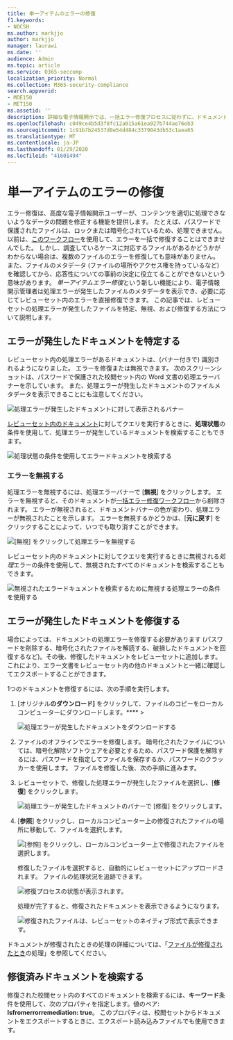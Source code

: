 ```yaml
---
title: 単一アイテムのエラーの修復
f1.keywords:
- NOCSH
ms.author: markjjo
author: markjjo
manager: laurawi
ms.date: ''
audience: Admin
ms.topic: article
ms.service: O365-seccomp
localization_priority: Normal
ms.collection: M365-security-compliance
search.appverid:
- MOE150
- MET150
ms.assetid: ''
description: 詳細な電子情報開示では、一括エラー修復プロセスに従わずに、ドキュメントの処理エラーを修正することができます。
ms.openlocfilehash: c049ce4b5d3f8fc12a015a61ea927b744ae76eb3
ms.sourcegitcommit: 1c91b7b24537d0e54d484c3379043db53c1aea65
ms.translationtype: MT
ms.contentlocale: ja-JP
ms.lasthandoff: 01/29/2020
ms.locfileid: "41601494"
---
```

# <a name="single-item-error-remediation"></a>単一アイテムのエラーの修復

エラー修復は、高度な電子情報開示ユーザーが、コンテンツを適切に処理できないようなデータの問題を修正する機能を提供します。 たとえば、パスワードで保護されたファイルは、ロックまたは暗号化されているため、処理できません。 以前は、[このワークフロー](error-remediation-when-processing-data-in-advanced-ediscovery.md)を使用して、エラーを一括で修復することはできませんでした。 しかし、調査しているケースに対応するファイルがあるかどうかがわからない場合は、複数のファイルのエラーを修復しても意味がありません。 また、ファイルのメタデータ (ファイルの場所やアクセス権を持っているなど) を確認してから、応答性についての事前の決定に役立てることができないという意味があります。 *単一アイテムエラー修復*という新しい機能により、電子情報開示管理者は処理エラーが発生したファイルのメタデータを表示でき、必要に応じてレビューセット内のエラーを直接修復できます。 この記事では、レビューセットの処理エラーが発生したファイルを特定、無視、および修復する方法について説明します。

## <a name="identify-documents-with-errors"></a>エラーが発生したドキュメントを特定する

レビューセット内の処理エラーがあるドキュメントは、(バナー付きで) 識別されるようになりました。 エラーを修復または無視できます。 次のスクリーンショットは、パスワードで保護された校閲セット内の Word 文書の処理エラーバナーを示しています。 また、処理エラーが発生したドキュメントのファイルメタデータを表示できることにも注意してください。

![処理エラーが発生したドキュメントに対して表示されるバナー](media/SIERimage1.png)

[レビューセット内のドキュメント](review-set-search.md)に対してクエリを実行するときに、**処理状態**の条件を使用して、処理エラーが発生しているドキュメントを検索することもできます。

![処理状態の条件を使用してエラードキュメントを検索する](media/SIERimage2.png)

### <a name="ignore-errors"></a>エラーを無視する

処理エラーを無視するには、処理エラーバナーで [**無視**] をクリックします。 エラーを無視すると、そのドキュメントが[一括エラー修復ワークフロー](error-remediation-when-processing-data-in-advanced-ediscovery.md)から削除されます。 エラーが無視されると、ドキュメントバナーの色が変わり、処理エラーが無視されたことを示します。 エラーを無視するかどうかは、[**元に戻す**] をクリックすることによって、いつでも取り消すことができます。

![[無視] をクリックして処理エラーを無視する](media/SIERimage3.png)

レビューセット内のドキュメントに対してクエリを実行するときに無視される*処理*エラーの条件を使用して、無視されたすべてのドキュメントを検索することもできます。

![無視されたエラードキュメントを検索するために無視する処理エラーの条件を使用する](media/SIERimage4.png)

## <a name="remediate-a-document-with-errors"></a>エラーが発生したドキュメントを修復する

場合によっては、ドキュメントの処理エラーを修復する必要があります (パスワードを削除する、暗号化されたファイルを解読する、破損したドキュメントを回復するなど)。その後、修復したドキュメントをレビューセットに追加します。 これにより、エラー文書をレビューセット内の他のドキュメントと一緒に確認してエクスポートすることができます。 

1つのドキュメントを修復するには、次の手順を実行します。

1. [オリジナル**のダウンロード]** をクリックして、ファイルのコピーをローカルコンピューターにダウンロードします。****  > 

   ![処理エラーが発生したドキュメントをダウンロードする](media/SIERimage5.png)

2. ファイルのオフラインでエラーを修復します。 暗号化されたファイルについては、暗号化解除ソフトウェアを必要とするため、パスワード保護を解除するには、パスワードを指定してファイルを保存するか、パスワードのクラッカーを使用します。 ファイルを修復した後、次の手順に進みます。

3. レビューセットで、修復した処理エラーが発生したファイルを選択し、[**修復**] をクリックします。

   ![処理エラーが発生したドキュメントのバナーで [修復] をクリックします。](media/SIERimage6.png)


4. [**参照**] をクリックし、ローカルコンピューター上の修復されたファイルの場所に移動して、ファイルを選択します。

   ![[参照] をクリックし、ローカルコンピューター上で修復されたファイルを選択します。](media/SIERimage7.png)

    修復したファイルを選択すると、自動的にレビューセットにアップロードされます。 ファイルの処理状況を追跡できます。

    ![修復プロセスの状態が表示されます。](media/SIERimage8.png)

   処理が完了すると、修復されたドキュメントを表示できるようになります。

    ![修復されたファイルは、レビューセットのネイティブ形式で表示できます。](media/SIERimage9.png)

ドキュメントが修復されたときの処理の詳細については、「[ファイルが修復されたとき](error-remediation.md#what-happens-when-files-are-remediated)の処理」を参照してください。

## <a name="search-for-remediated-documents"></a>修復済みドキュメントを検索する

修復された校閲セット内のすべてのドキュメントを検索するには、**キーワード**条件を使用して、次のプロパティを指定します。値のペア: **Isfromerrorremediation: true**。 このプロパティは、校閲セットからドキュメントをエクスポートするときに、エクスポート読み込みファイルでも使用できます。
